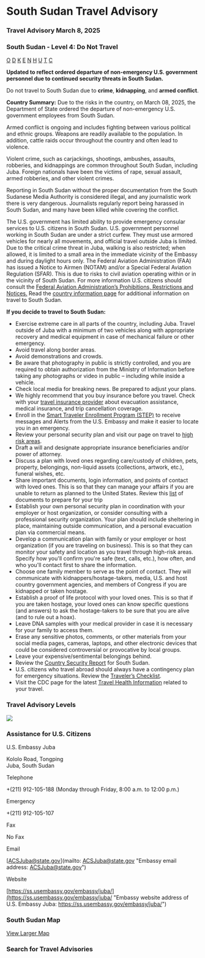 # South Sudan Travel Advisory

### Travel Advisory March 8, 2025

### South Sudan - Level 4: Do Not Travel

[O](javascript:void(0); "Tool Tip: Other")
[D](javascript:void(0); "Tool Tip: Wrongful Detention")
[K](javascript:void(0); "Tool Tip: Kidnap and Hostage")
[E](javascript:void(0); "Tool Tip: Event")
[N](javascript:void(0); "Tool Tip: Disaster")
[H](javascript:void(0); "Tool Tip: Health")
[U](javascript:void(0); "Tool Tip: Civil Unrest")
[T](javascript:void(0); "Tool Tip: Terrorism")
[C](javascript:void(0); "Tool Tip: Crimes")

**Updated to reflect ordered departure of non-emergency U.S. government personnel due to continued security threats in South Sudan.**

Do not travel to South Sudan due to **crime**, **kidnapping**, and **armed conflict**.

**Country Summary:** Due to the risks in the country, on March 08, 2025, the Department of State ordered the departure of non-emergency U.S. government employees from South Sudan.

Armed conflict is ongoing and includes fighting between various political and ethnic groups. Weapons are readily available to the population. In addition, cattle raids occur throughout the country and often lead to violence.

Violent crime, such as carjackings, shootings, ambushes, assaults, robberies, and kidnappings are common throughout South Sudan, including Juba. Foreign nationals have been the victims of rape, sexual assault, armed robberies, and other violent crimes.

Reporting in South Sudan without the proper documentation from the South Sudanese Media Authority is considered illegal, and any journalistic work there is very dangerous. Journalists regularly report being harassed in South Sudan, and many have been killed while covering the conflict.

The U.S. government has limited ability to provide emergency consular services to U.S. citizens in South Sudan. U.S. government personnel working in South Sudan are under a strict curfew. They must use armored vehicles for nearly all movements, and official travel outside Juba is limited. Due to the critical crime threat in Juba, walking is also restricted; when allowed, it is limited to a small area in the immediate vicinity of the Embassy and during daylight hours only. The Federal Aviation Administration (FAA) has issued a Notice to Airmen (NOTAM) and/or a Special Federal Aviation Regulation (SFAR). This is due to risks to civil aviation operating within or in the vicinity of South Sudan. For more information U.S. citizens should consult the [Federal Aviation Administration’s Prohibitions, Restrictions and Notices.](https://www.faa.gov/air_traffic/publications/us_restrictions) Read the [country information page](https://travel.state.gov/content/travel/en/international-travel/International-Travel-Country-Information-Pages/SouthSudan.html) for additional information on travel to South Sudan.

**If you decide to travel to South Sudan:**

* Exercise extreme care in all parts of the country, including Juba. Travel outside of Juba with a minimum of two vehicles along with appropriate recovery and medical equipment in case of mechanical failure or other emergency.
* Avoid travel along border areas.
* Avoid demonstrations and crowds.
* Be aware that photography in public is strictly controlled, and you are required to obtain authorization from the Ministry of Information before taking any photographs or video in public – including while inside a vehicle.
* Check local media for breaking news. Be prepared to adjust your plans.
* We highly recommend that you buy insurance before you travel. Check with your [travel insurance provider](https://travel.state.gov/content/travel/en/international-travel/before-you-go/your-health-abroad/Insurance_Coverage_Overseas.html) about evacuation assistance, medical insurance, and trip cancellation coverage.
* Enroll in the [Smart Traveler Enrollment Program (STEP)](https://usdos.sharepoint.com/sites/CA-Clearance/ClearanceDocuments2025/T0595-25/STEP.STATE.GOV) to receive messages and Alerts from the U.S. Embassy and make it easier to locate you in an emergency.
* Review your personal security plan and visit our page on travel to [high risk areas](https://travel.state.gov/content/travel/en/international-travel/before-you-go/travelers-with-special-considerations/high-risk-travelers.html).
* Draft a will and designate appropriate insurance beneficiaries and/or power of attorney.
* Discuss a plan with loved ones regarding care/custody of children, pets, property, belongings, non-liquid assets (collections, artwork, etc.), funeral wishes, etc.
* Share important documents, login information, and points of contact with loved ones. This is so that they can manage your affairs if you are unable to return as planned to the United States. Review this [list](https://travel.state.gov/content/travel/en/international-travel/before-you-go/travelers-checklist.html/) of documents to prepare for your trip
* Establish your own personal security plan in coordination with your employer or host organization, or consider consulting with a professional security organization. Your plan should include sheltering in place, maintaining outside communication, and a personal evacuation plan via commercial means.
* Develop a communication plan with family or your employer or host organization (if you are traveling on business). This is so that they can monitor your safety and location as you travel through high-risk areas. Specify how you'll confirm you're safe (text, calls, etc.), how often, and who you'll contact first to share the information.
* Choose one family member to serve as the point of contact. They will communicate with kidnappers/hostage-takers, media, U.S. and host country government agencies, and members of Congress if you are kidnapped or taken hostage.
* Establish a proof of life protocol with your loved ones. This is so that if you are taken hostage, your loved ones can know specific questions (and answers) to ask the hostage-takers to be sure that you are alive (and to rule out a hoax).
* Leave DNA samples with your medical provider in case it is necessary for your family to access them.
* Erase any sensitive photos, comments, or other materials from your social media pages, cameras, laptops, and other electronic devices that could be considered controversial or provocative by local groups.
* Leave your expensive/sentimental belongings behind.
* Review the [Country Security Report](https://www.osac.gov/Content/Browse/Report?subContentTypes=Country%20Security%20Report) for South Sudan.
* U.S. citizens who travel abroad should always have a contingency plan for emergency situations. Review the [Traveler’s Checklist](https://travel.state.gov/content/travel/en/international-travel/before-you-go/travelers-checklist.html).
* Visit the CDC page for the latest [Travel Health Information](https://wwwnc.cdc.gov/travel/destinations/list) related to your travel.

### Travel Advisory Levels

[![](/content/dam/NEWTravelAssets/images/travel-levelv2.svg)](/content/travel/en/international-travel/before-you-go/about-our-new-products.html "Travel Advisory Levels")

### Assistance for U.S. Citizens

U.S. Embassy Juba

Kololo Road, Tongping  
Juba, South Sudan

Telephone

+(211) 912-105-188 (Monday through Friday, 8:00 a.m. to 12:00 p.m.)

Emergency

+(211) 912-105-107

Fax

No Fax

Email

[ACSJuba@state.gov](mailto: ACSJuba@state.gov "Embassy email address: ACSJuba@state.gov")

Website

[https://ss.usembassy.gov/embassy/juba/](https://ss.usembassy.gov/embassy/juba/ "Embassy website address of U.S. Embassy Juba: https://ss.usembassy.gov/embassy/juba/")

### South Sudan Map

[View Larger Map](https://travelmaps.state.gov/TSGMap/?extent=20.833709888,1.681334521,39.886116854,12.736798862 "Map of South Sudan")



### Search for Travel Advisories